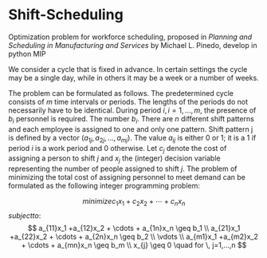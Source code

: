 # Shift-Scheduling
Optimization problem for workforce scheduling, proposed in _Planning and Scheduling in
Manufacturing and Services_ by Michael L. Pinedo, develop in python MIP  

We consider a cycle that is fixed in advance. In certain settings the cycle may be a single day, while in others it may be a week or a number of weeks.  

The problem can be formulated as follows. The predetermined cycle consists of $m$ time intervals or periods. The lengths of the periods do not necessarily have to be identical. During period $i, i = 1, . . . , m$, the presence of $b_i$ personnel is required. The number $b_i$. There are $n$ different shift patterns and each employee is assigned to one and only one pattern. Shift pattern j is defined by a vector $(a_{1j}, a_{2j}, . . . , a_{mj})$. The value $a_{ij}$ is either $0$ or $1$; it is a $1$ if period $i$ is a work period and 0 otherwise. Let $c_j$ denote the cost of assigning a person to shift $j$ and $x_j$ the (integer) decision variable representing the number of people assigned to shift $j$. The problem of minimizing the total cost of assigning personnel to meet demand can be formulated as the following integer programming problem:  

$$ minimize c_1x_1 + c_2x_2 + \cdots + c_nx_n$$
$subject to:$
$$ a_{11}x_1 +a_{12}x_2 + \cdots + a_{1n}x_n \geq b_1  \\
a_{21}x_1 +a_{22}x_2 + \cdots + a_{2n}x_n \geq b_2 \\
\vdots \\
a_{m1}x_1 +a_{m2}x_2 + \cdots + a_{mn}x_n \geq b_m \\
x_{j} \geq 0 \quad for \, j=1,...,n
 $$
